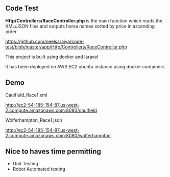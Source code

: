 ## Code Test

**Http/Controllers/RaceController.php** is the main function which reads the XML/JSON files and outputs horse names sorted by price in ascending order

https://github.com/neelsaraiya/code-test/blob/master/app/Http/Controllers/RaceController.php

This project is built using docker and laravel

It has been deployed on AWS EC2 ubuntu instance using docker containers


## Demo
Caulfield_Race1.xml

http://ec2-54-185-154-87.us-west-2.compute.amazonaws.com:8080/caulfield

Wolferhampton_Race1.json

http://ec2-54-185-154-87.us-west-2.compute.amazonaws.com:8080/wolferhampton

## Nice to haves time permitting
* Unit Testing
* Robot Automated testing
